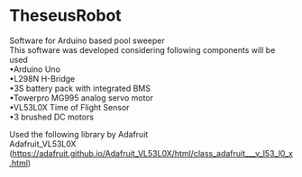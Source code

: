 # TheseusRobot
Software for Arduino based pool sweeper <br />
This software was developed considering following components will be used <br />
 •Arduino Uno <br />
 •L298N H-Bridge <br />
 •3S battery pack with integrated BMS <br />
 •Towerpro MG995 analog servo motor <br />
 •VL53L0X Time of Flight Sensor <br />
 •3 brushed DC motors <br />



Used the following library by Adafruit <br />
Adafruit_VL53L0X (https://adafruit.github.io/Adafruit_VL53L0X/html/class_adafruit___v_l53_l0_x.html)
